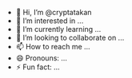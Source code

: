 - 👋 Hi, I’m @cryptatakan
- 👀 I’m interested in ...
- 🌱 I’m currently learning ...
- 💞️ I’m looking to collaborate on ...
- 📫 How to reach me ...
- 😄 Pronouns: ...
- ⚡ Fun fact: ...

<!---
cryptatakan/cryptatakan is a ✨ special ✨ repository because its `README.md` (this file) appears on your GitHub profile.
You can click the Preview link to take a look at your changes.
--->
